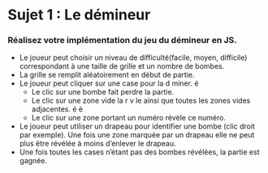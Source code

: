 # Sujet 1 : Le démineur
### Réalisez votre implémentation du jeu du démineur en JS.
* Le joueur peut choisir un niveau de difficulté(facile, moyen, difficile) correspondant
à une taille de grille et un nombre de bombes.
* La grille se remplit aléatoirement en début de partie.
* Le joueur peut cliquer sur une case pour la d miner. é
    * Le clic sur une bombe fait perdre la partie.
    * Le clic sur une zone vide la r v le ainsi que toutes les zones vides adjacentes. é è
    * Le clic sur une zone portant un numéro révèle ce numéro.
* Le joueur peut utiliser un drapeau pour identifier une bombe (clic droit par exemple). Une fois une zone marquée par un drapeau elle ne peut plus être révélée à moins d’enlever le drapeau.
* Une fois toutes les cases n’étant pas des bombes révélées, la partie est gagnée.
